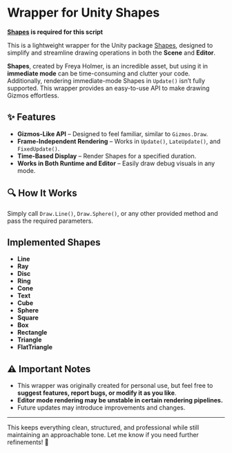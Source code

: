 # **Wrapper for Unity Shapes**  
**[Shapes](https://assetstore.unity.com/packages/tools/particles-effects/shapes-173167) is required for this script**  

This is a lightweight wrapper for the Unity package [Shapes](https://acegikmo.com/shapes/), designed to simplify and streamline drawing operations in both the **Scene** and **Editor**.  

**Shapes**, created by Freya Holmer, is an incredible asset, but using it in **immediate mode** can be time-consuming and clutter your code. Additionally, rendering immediate-mode Shapes in `Update()` isn’t fully supported. This wrapper provides an easy-to-use API to make drawing Gizmos effortless.  

## ✨ **Features**  
- **Gizmos-Like API** – Designed to feel familiar, similar to `Gizmos.Draw`.  
- **Frame-Independent Rendering** – Works in `Update()`, `LateUpdate()`, and `FixedUpdate()`.  
- **Time-Based Display** – Render Shapes for a specified duration.  
- **Works in Both Runtime and Editor** – Easily draw debug visuals in any mode.  

## 🔍 **How It Works**  
Simply call `Draw.Line()`, `Draw.Sphere()`, or any other provided method and pass the required parameters.  

## **Implemented Shapes**  
- **Line**  
- **Ray**  
- **Disc**  
- **Ring**  
- **Cone**  
- **Text**  
- **Cube**  
- **Sphere**  
- **Square**  
- **Box**  
- **Rectangle**  
- **Triangle**  
- **FlatTriangle**  

## ⚠ **Important Notes**  
- This wrapper was originally created for personal use, but feel free to **suggest features, report bugs, or modify it as you like**.  
- **Editor mode rendering may be unstable in certain rendering pipelines.**  
- Future updates may introduce improvements and changes.  

---

This keeps everything clean, structured, and professional while still maintaining an approachable tone. Let me know if you need further refinements! 🚀  
